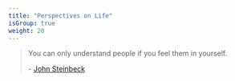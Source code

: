 ```yaml
---
title: "Perspectives on Life"
isGroup: true
weight: 20
---
```


> You can only understand people if you feel them in yourself.
>
> \- [John Steinbeck](https://www.goodreads.com/quotes/33268-you-can-only-understand-people-if-you-feel-them-in)
